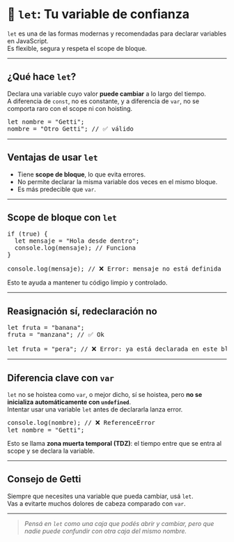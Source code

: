 # 🔧 `let`: Tu variable de confianza

`let` es una de las formas modernas y recomendadas para declarar variables en JavaScript.  
Es flexible, segura y respeta el scope de bloque.

---

## ¿Qué hace `let`?

Declara una variable cuyo valor **puede cambiar** a lo largo del tiempo.  
A diferencia de `const`, no es constante, y a diferencia de `var`, no se comporta raro con el scope ni con hoisting.

<pre>
let nombre = "Getti";
nombre = "Otro Getti"; // ✅ válido
</pre>

---

## Ventajas de usar `let`

- Tiene **scope de bloque**, lo que evita errores.
- No permite declarar la misma variable dos veces en el mismo bloque.
- Es más predecible que `var`.

---

## Scope de bloque con `let`

<pre>
if (true) {
  let mensaje = "Hola desde dentro";
  console.log(mensaje); // Funciona
}

console.log(mensaje); // ❌ Error: mensaje no está definida
</pre>

Esto te ayuda a mantener tu código limpio y controlado.

---

## Reasignación sí, redeclaración no

<pre>
let fruta = "banana";
fruta = "manzana"; // ✅ Ok

let fruta = "pera"; // ❌ Error: ya está declarada en este bloque
</pre>

---

## Diferencia clave con `var`

`let` no se hoistea como `var`, o mejor dicho, sí se hoistea, pero **no se inicializa automáticamente con `undefined`**.  
Intentar usar una variable `let` antes de declararla lanza error.

<pre>
console.log(nombre); // ❌ ReferenceError
let nombre = "Getti";
</pre>

Esto se llama **zona muerta temporal (TDZ)**: el tiempo entre que se entra al scope y se declara la variable.

---

## Consejo de Getti

Siempre que necesites una variable que pueda cambiar, usá `let`.  
Vas a evitarte muchos dolores de cabeza comparado con `var`.

---

> _Pensá en `let` como una caja que podés abrir y cambiar, pero que nadie puede confundir con otra caja del mismo nombre._
